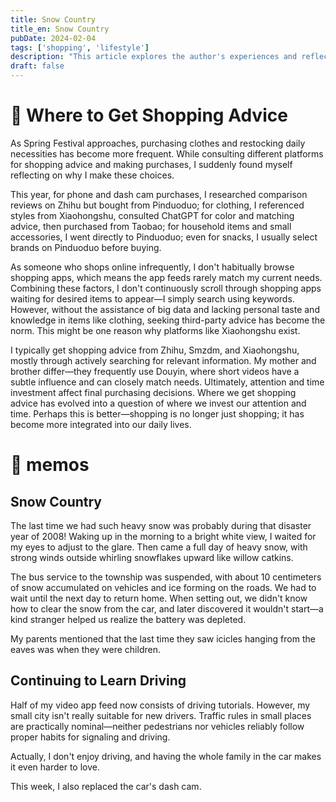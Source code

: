 ```yaml
---
title: Snow Country
title_en: Snow Country
pubDate: 2024-02-04
tags: ['shopping', 'lifestyle']
description: "This article explores the author's experiences and reflections on seeking purchase advice across different platforms, and the evolution of shopping habits."
draft: false
---
```


# 🛒 Where to Get Shopping Advice

As Spring Festival approaches, purchasing clothes and restocking daily necessities has become more frequent. While consulting different platforms for shopping advice and making purchases, I suddenly found myself reflecting on why I make these choices.

This year, for phone and dash cam purchases, I researched comparison reviews on Zhihu but bought from Pinduoduo; for clothing, I referenced styles from Xiaohongshu, consulted ChatGPT for color and matching advice, then purchased from Taobao; for household items and small accessories, I went directly to Pinduoduo; even for snacks, I usually select brands on Pinduoduo before buying.

As someone who shops online infrequently, I don't habitually browse shopping apps, which means the app feeds rarely match my current needs. Combining these factors, I don't continuously scroll through shopping apps waiting for desired items to appear—I simply search using keywords. However, without the assistance of big data and lacking personal taste and knowledge in items like clothing, seeking third-party advice has become the norm. This might be one reason why platforms like Xiaohongshu exist.

I typically get shopping advice from Zhihu, Smzdm, and Xiaohongshu, mostly through actively searching for relevant information. My mother and brother differ—they frequently use Douyin, where short videos have a subtle influence and can closely match needs. Ultimately, attention and time investment affect final purchasing decisions. Where we get shopping advice has evolved into a question of where we invest our attention and time. Perhaps this is better—shopping is no longer just shopping; it has become more integrated into our daily lives.

# 📝 memos

## Snow Country

The last time we had such heavy snow was probably during that disaster year of 2008! Waking up in the morning to a bright white view, I waited for my eyes to adjust to the glare. Then came a full day of heavy snow, with strong winds outside whirling snowflakes upward like willow catkins.

The bus service to the township was suspended, with about 10 centimeters of snow accumulated on vehicles and ice forming on the roads. We had to wait until the next day to return home. When setting out, we didn't know how to clear the snow from the car, and later discovered it wouldn't start—a kind stranger helped us realize the battery was depleted.

My parents mentioned that the last time they saw icicles hanging from the eaves was when they were children.

## Continuing to Learn Driving

Half of my video app feed now consists of driving tutorials. However, my small city isn't really suitable for new drivers. Traffic rules in small places are practically nominal—neither pedestrians nor vehicles reliably follow proper habits for signaling and driving.

Actually, I don't enjoy driving, and having the whole family in the car makes it even harder to love.

This week, I also replaced the car's dash cam.